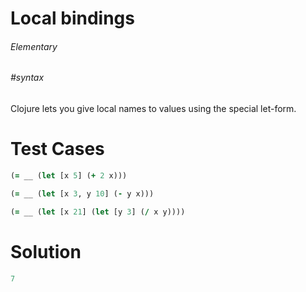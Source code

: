 # Local bindings

###### Elementary

###### #syntax

Clojure lets you give local names to values using the special let-form.

# Test Cases
```clojure
(= __ (let [x 5] (+ 2 x)))
```

```clojure
(= __ (let [x 3, y 10] (- y x)))
```

```clojure
(= __ (let [x 21] (let [y 3] (/ x y))))
```

# Solution

```clojure
7
```
